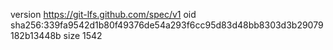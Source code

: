 version https://git-lfs.github.com/spec/v1
oid sha256:339fa9542d1b80f49376de54a293f6cc95d83d48bb8303d3b29079182b13448b
size 1542
